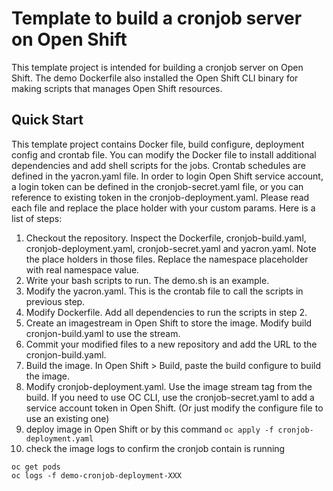 # Template to build a cronjob server on Open Shift

This template project is intended for building a cronjob server on Open Shift. The demo Dockerfile also installed the Open Shift CLI binary for making scripts that manages Open Shift resources. 


## Quick Start

This template project contains Docker file, build configure, deployment config and crontab file. You can modify the Docker file to install additional dependencies and add shell scripts for the jobs. Crontab schedules are defined in the yacron.yaml file. In order to login Open Shift service account, a login token can be defined in the cronjob-secret.yaml file, or you can reference to existing token in the cronjob-deployment.yaml. Please read each file and replace the place holder with your custom params. Here is a list of steps:


1. Checkout the repository. Inspect the Dockerfile, cronjob-build.yaml, cronjob-deployment.yaml, cronjob-secret.yaml and yacron.yaml. Note the place holders in those files. Replace the namespace placeholder with real namespace value.
2. Write your bash scripts to run. The demo.sh is an example.
3. Modify the yacron.yaml. This is the crontab file to call the scripts in previous step. 
4. Modify Dockerfile. Add all dependencies to run the scripts in step 2.
5. Create an imagestream in Open Shift to store the image. Modify build cronjon-build.yaml to use the stream.
6. Commit your modified files to a new repository and add the URL to the cronjon-build.yaml.
7. Build the image. In Open Shift > Build, paste the build configure to build the image.
8. Modify cronjob-deployment.yaml. Use the image stream tag from the build. If you need to use OC CLI, use the cronjob-secret.yaml to add a service account token in Open Shift. (Or just modify the configure file to use an existing one)
9. deploy image in Open Shift or by this command
```oc apply -f cronjob-deployment.yaml```
10. check the image logs to confirm the cronjob contain is running
```
oc get pods
oc logs -f demo-cronjob-deployment-XXX
```